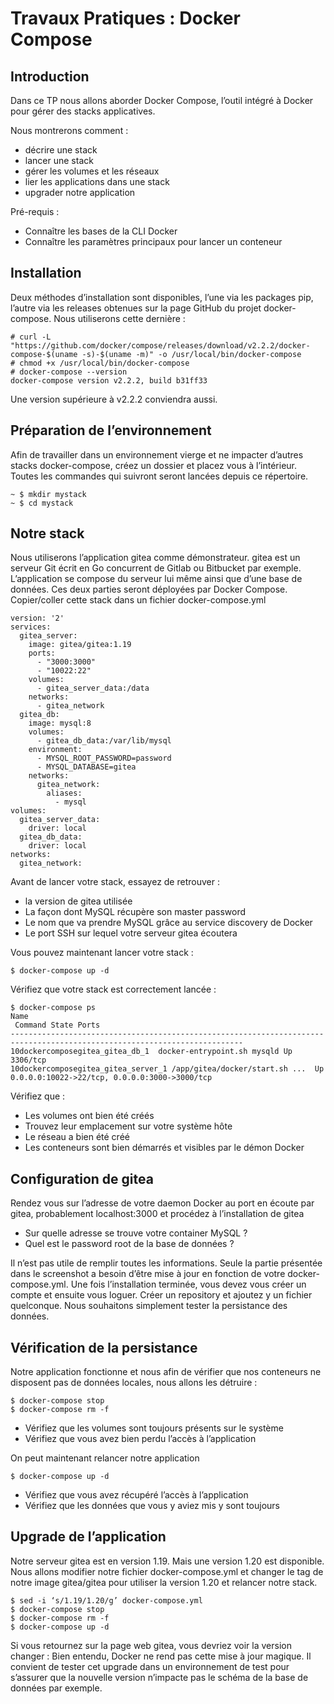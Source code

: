 # Travaux Pratiques : Docker Compose

## Introduction

Dans ce TP nous allons aborder Docker Compose, l’outil intégré à Docker pour gérer des stacks
applicatives.

Nous montrerons comment :

- décrire une stack
- lancer une stack
- gérer les volumes et les réseaux
- lier les applications dans une stack
- upgrader notre application

Pré-requis :

- Connaître les bases de la CLI Docker
- Connaître les paramètres principaux pour lancer un conteneur

## Installation

Deux méthodes d’installation sont disponibles, l’une via les packages pip, l’autre via les releases obtenues sur la
page GitHub du projet docker-compose. Nous utiliserons cette dernière :

```
# curl -L "https://github.com/docker/compose/releases/download/v2.2.2/docker-compose-$(uname -s)-$(uname -m)" -o /usr/local/bin/docker-compose
# chmod +x /usr/local/bin/docker-compose
# docker-compose --version
docker-compose version v2.2.2, build b31ff33
```

Une version supérieure à v2.2.2 conviendra aussi.

## Préparation de l’environnement

Afin de travailler dans un environnement vierge et ne impacter d’autres stacks docker-compose, créez un dossier
et placez vous à l’intérieur. Toutes les commandes qui suivront seront lancées depuis ce répertoire.
```
~ $ mkdir mystack
~ $ cd mystack
```

## Notre stack

Nous utiliserons l’application gitea comme démonstrateur. gitea est un serveur Git écrit en Go
concurrent de Gitlab ou Bitbucket par exemple. L’application se compose du serveur lui même ainsi que
d’une base de données. Ces deux parties seront déployées par Docker Compose.
Copier/coller cette stack dans un fichier docker-compose.yml

```
version: '2'
services:
  gitea_server:
    image: gitea/gitea:1.19
    ports:
      - "3000:3000"
      - "10022:22"
    volumes:
      - gitea_server_data:/data
    networks:
      - gitea_network
  gitea_db:
    image: mysql:8
    volumes:
      - gitea_db_data:/var/lib/mysql
    environment:
      - MYSQL_ROOT_PASSWORD=password
      - MYSQL_DATABASE=gitea
    networks:
      gitea_network:
        aliases:
          - mysql
volumes:
  gitea_server_data:
    driver: local
  gitea_db_data:
    driver: local
networks:
  gitea_network:
```

Avant de lancer votre stack, essayez de retrouver :

- la version de gitea utilisée
- La façon dont MySQL récupère son master password
- Le nom que va prendre MySQL grâce au service discovery de Docker
- Le port SSH sur lequel votre serveur gitea écoutera

Vous pouvez maintenant lancer votre stack :
```
$ docker-compose up -d
```
Vérifiez que votre stack est correctement lancée :
```
$ docker-compose ps
Name
 Command State Ports
--------------------------------------------------------------------------------------------------------------------------
10dockercomposegitea_gitea_db_1  docker-entrypoint.sh mysqld Up  3306/tcp
10dockercomposegitea_gitea_server_1 /app/gitea/docker/start.sh ...  Up  0.0.0.0:10022->22/tcp, 0.0.0.0:3000->3000/tcp
```

Vérifiez que :
- Les volumes ont bien été créés
- Trouvez leur emplacement sur votre système hôte
- Le réseau a bien été créé
- Les conteneurs sont bien démarrés et visibles par le démon Docker

## Configuration de gitea

Rendez vous sur l’adresse de votre daemon Docker au port en écoute par gitea, probablement
localhost:3000 et procédez à l’installation de gitea

- Sur quelle adresse se trouve votre container MySQL ?
- Quel est le password root de la base de données ?

Il n’est pas utile de remplir toutes les informations. Seule la partie présentée dans le screenshot a besoin
d’être mise à jour en fonction de votre docker-compose.yml.
Une fois l’installation terminée, vous devez vous créer un compte et ensuite vous loguer.
Créer un repository et ajoutez y un fichier quelconque. Nous souhaitons simplement tester la persistance
des données.

## Vérification de la persistance

Notre application fonctionne et nous afin de vérifier que nos conteneurs ne disposent pas de données
locales, nous allons les détruire :

```
$ docker-compose stop
$ docker-compose rm -f
```

- Vérifiez que les volumes sont toujours présents sur le système
- Vérifiez que vous avez bien perdu l’accès à l’application

On peut maintenant relancer notre application
```
$ docker-compose up -d
```

- Vérifiez que vous avez récupéré l’accès à l’application
- Vérifiez que les données que vous y aviez mis y sont toujours

## Upgrade de l’application

Notre serveur gitea est en version 1.19.
Mais une version 1.20 est disponible.
Nous allons modifier notre fichier docker-compose.yml et changer le tag de notre image gitea/gitea pour
utiliser la version 1.20 et relancer notre stack.

```
$ sed -i ‘s/1.19/1.20/g’ docker-compose.yml
$ docker-compose stop
$ docker-compose rm -f
$ docker-compose up -d
```

Si vous retournez sur la page web gitea, vous devriez voir la version changer :
Bien entendu, Docker ne rend pas cette mise à jour magique. Il convient de tester cet upgrade dans un
environnement de test pour s’assurer que la nouvelle version n’impacte pas le schéma de la base de
données par exemple.

